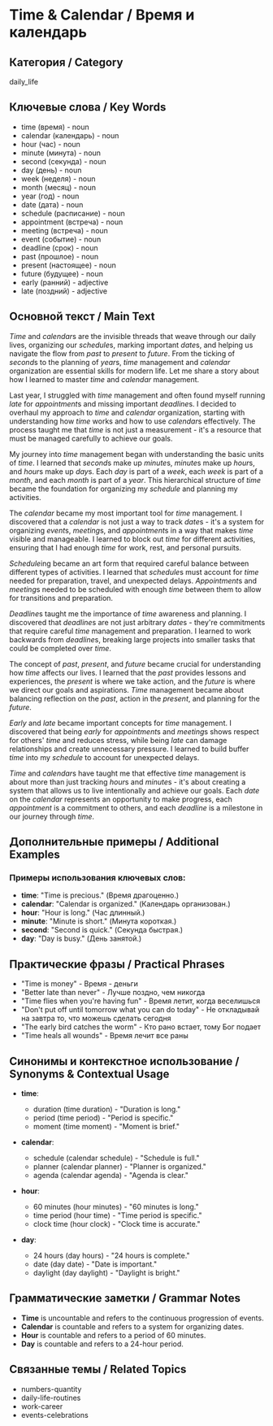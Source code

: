 # Time & Calendar / Время и календарь

## Категория / Category
daily_life

## Ключевые слова / Key Words
- time (время) - noun
- calendar (календарь) - noun
- hour (час) - noun
- minute (минута) - noun
- second (секунда) - noun
- day (день) - noun
- week (неделя) - noun
- month (месяц) - noun
- year (год) - noun
- date (дата) - noun
- schedule (расписание) - noun
- appointment (встреча) - noun
- meeting (встреча) - noun
- event (событие) - noun
- deadline (срок) - noun
- past (прошлое) - noun
- present (настоящее) - noun
- future (будущее) - noun
- early (ранний) - adjective
- late (поздний) - adjective

## Основной текст / Main Text

*Time* and *calendar*s are the invisible threads that weave through our daily lives, organizing our *schedule*s, marking important *date*s, and helping us navigate the flow from *past* to *present* to *future*. From the ticking of *second*s to the planning of *year*s, *time* management and *calendar* organization are essential skills for modern life. Let me share a story about how I learned to master *time* and *calendar* management.

Last year, I struggled with *time* management and often found myself running *late* for *appointment*s and missing important *deadline*s. I decided to overhaul my approach to *time* and *calendar* organization, starting with understanding how *time* works and how to use *calendar*s effectively. The process taught me that *time* is not just a measurement - it's a resource that must be managed carefully to achieve our goals.

My journey into *time* management began with understanding the basic units of *time*. I learned that *second*s make up *minute*s, *minute*s make up *hour*s, and *hour*s make up *day*s. Each *day* is part of a *week*, each *week* is part of a *month*, and each *month* is part of a *year*. This hierarchical structure of *time* became the foundation for organizing my *schedule* and planning my activities.

The *calendar* became my most important tool for *time* management. I discovered that a *calendar* is not just a way to track *date*s - it's a system for organizing *event*s, *meeting*s, and *appointment*s in a way that makes *time* visible and manageable. I learned to block out *time* for different activities, ensuring that I had enough *time* for work, rest, and personal pursuits.

*Schedule*ing became an art form that required careful balance between different types of activities. I learned that *schedule*s must account for *time* needed for preparation, travel, and unexpected delays. *Appointment*s and *meeting*s needed to be scheduled with enough *time* between them to allow for transitions and preparation.

*Deadline*s taught me the importance of *time* awareness and planning. I discovered that *deadline*s are not just arbitrary *date*s - they're commitments that require careful *time* management and preparation. I learned to work backwards from *deadline*s, breaking large projects into smaller tasks that could be completed over *time*.

The concept of *past*, *present*, and *future* became crucial for understanding how *time* affects our lives. I learned that the *past* provides lessons and experiences, the *present* is where we take action, and the *future* is where we direct our goals and aspirations. *Time* management became about balancing reflection on the *past*, action in the *present*, and planning for the *future*.

*Early* and *late* became important concepts for *time* management. I discovered that being *early* for *appointment*s and *meeting*s shows respect for others' *time* and reduces stress, while being *late* can damage relationships and create unnecessary pressure. I learned to build buffer *time* into my *schedule* to account for unexpected delays.

*Time* and *calendar*s have taught me that effective *time* management is about more than just tracking *hour*s and *minute*s - it's about creating a system that allows us to live intentionally and achieve our goals. Each *date* on the *calendar* represents an opportunity to make progress, each *appointment* is a commitment to others, and each *deadline* is a milestone in our journey through *time*.

## Дополнительные примеры / Additional Examples

### Примеры использования ключевых слов:
- **time**: "Time is precious." (Время драгоценно.)
- **calendar**: "Calendar is organized." (Календарь организован.)
- **hour**: "Hour is long." (Час длинный.)
- **minute**: "Minute is short." (Минута короткая.)
- **second**: "Second is quick." (Секунда быстрая.)
- **day**: "Day is busy." (День занятой.)

## Практические фразы / Practical Phrases

- "Time is money" - Время - деньги
- "Better late than never" - Лучше поздно, чем никогда
- "Time flies when you're having fun" - Время летит, когда веселишься
- "Don't put off until tomorrow what you can do today" - Не откладывай на завтра то, что можешь сделать сегодня
- "The early bird catches the worm" - Кто рано встает, тому Бог подает
- "Time heals all wounds" - Время лечит все раны

## Синонимы и контекстное использование / Synonyms & Contextual Usage

- **time**: 
  - duration (time duration) - "Duration is long."
  - period (time period) - "Period is specific."
  - moment (time moment) - "Moment is brief."

- **calendar**: 
  - schedule (calendar schedule) - "Schedule is full."
  - planner (calendar planner) - "Planner is organized."
  - agenda (calendar agenda) - "Agenda is clear."

- **hour**: 
  - 60 minutes (hour minutes) - "60 minutes is long."
  - time period (hour time) - "Time period is specific."
  - clock time (hour clock) - "Clock time is accurate."

- **day**: 
  - 24 hours (day hours) - "24 hours is complete."
  - date (day date) - "Date is important."
  - daylight (day daylight) - "Daylight is bright."

## Грамматические заметки / Grammar Notes

- **Time** is uncountable and refers to the continuous progression of events.
- **Calendar** is countable and refers to a system for organizing dates.
- **Hour** is countable and refers to a period of 60 minutes.
- **Day** is countable and refers to a 24-hour period.

## Связанные темы / Related Topics

- numbers-quantity
- daily-life-routines
- work-career
- events-celebrations